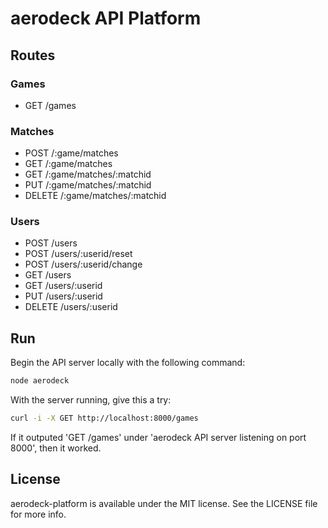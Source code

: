 # aerodeck API Platform

## Routes

### Games

- GET /games

### Matches

- POST /:game/matches
- GET /:game/matches
- GET /:game/matches/:matchid
- PUT /:game/matches/:matchid
- DELETE /:game/matches/:matchid

### Users

- POST /users
- POST /users/:userid/reset
- POST /users/:userid/change
- GET /users
- GET /users/:userid
- PUT /users/:userid
- DELETE /users/:userid

## Run

Begin the API server locally with the following command:

``` sh
node aerodeck 
```

With the server running, give this a try:

``` sh
curl -i -X GET http://localhost:8000/games
```

If it outputed 'GET /games' under 'aerodeck API server listening on port 8000', then it worked.

## License

aerodeck-platform is available under the MIT license. See the LICENSE file for more info.
